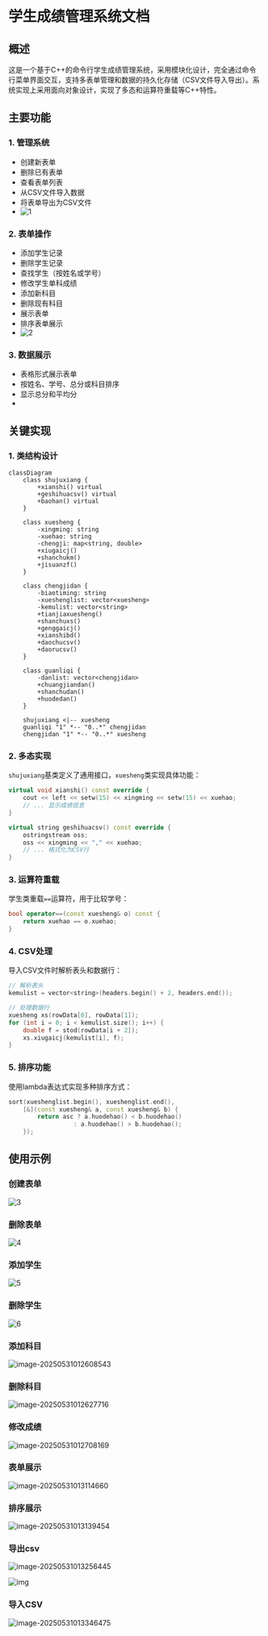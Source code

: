 # 学生成绩管理系统文档

## 概述
这是一个基于C++的命令行学生成绩管理系统，采用模块化设计，完全通过命令行菜单界面交互，支持多表单管理和数据的持久化存储（CSV文件导入导出）。系统实现上采用面向对象设计，实现了多态和运算符重载等C++特性。

## 主要功能

### 1. 管理系统
- 创建新表单
- 删除已有表单
- 查看表单列表
- 从CSV文件导入数据
- 将表单导出为CSV文件
- ![1](assets/1.png)

### 2. 表单操作
- 添加学生记录
- 删除学生记录
- 查找学生（按姓名或学号）
- 修改学生单科成绩
- 添加新科目
- 删除现有科目
- 展示表单
- 排序表单展示
- ![2](assets/2.png)

### 3. 数据展示
- 表格形式展示表单
- 按姓名、学号、总分或科目排序
- 显示总分和平均分
- 

## 关键实现

### 1. 类结构设计
```mermaid
classDiagram
    class shujuxiang {
        +xianshi() virtual
        +geshihuacsv() virtual
        +baohan() virtual
    }
    
    class xuesheng {
        -xingming: string
        -xuehao: string
        -chengji: map<string, double>
        +xiugaicj()
        +shanchukm()
        +jisuanzf()
    }
    
    class chengjidan {
        -biaotiming: string
        -xueshenglist: vector<xuesheng>
        -kemulist: vector<string>
        +tianjiaxuesheng()
        +shanchuxs()
        +genggaicj()
        +xianshibd()
        +daochucsv()
        +daorucsv()
    }
    
    class guanliqi {
        -danlist: vector<chengjidan>
        +chuangjiandan()
        +shanchudan()
        +huodedan()
    }
    
    shujuxiang <|-- xuesheng
    guanliqi "1" *-- "0..*" chengjidan
    chengjidan "1" *-- "0..*" xuesheng
```

### 2. 多态实现
`shujuxiang`基类定义了通用接口，`xuesheng`类实现具体功能：
```cpp
virtual void xianshi() const override {
    cout << left << setw(15) << xingming << setw(15) << xuehao;
    // ... 显示成绩信息
}

virtual string geshihuacsv() const override {
    ostringstream oss;
    oss << xingming << "," << xuehao;
    // ... 格式化为CSV行
}
```

### 3. 运算符重载
学生类重载`==`运算符，用于比较学号：
```cpp
bool operator==(const xuesheng& o) const {
    return xuehao == o.xuehao;
}
```

### 4. CSV处理
导入CSV文件时解析表头和数据行：
```cpp
// 解析表头
kemulist = vector<string>(headers.begin() + 2, headers.end());

// 处理数据行
xuesheng xs(rowData[0], rowData[1]);
for (int i = 0; i < kemulist.size(); i++) {
    double f = stod(rowData[i + 2]);
    xs.xiugaicj(kemulist[i], f);
}
```

### 5. 排序功能
使用lambda表达式实现多种排序方式：
```cpp
sort(xueshenglist.begin(), xueshenglist.end(),
    [&](const xuesheng& a, const xuesheng& b) {
        return asc ? a.huodehao() < b.huodehao() 
                  : a.huodehao() > b.huodehao();
    });
```

## 使用示例

### 创建表单

![3](assets/3.png)

### 删除表单

![4](assets/4.png)

### 添加学生

![5](assets/5.png)

### 删除学生

![6](assets/6.png)

### 添加科目

![image-20250531012608543](assets/image-20250531012608543.png)

### 删除科目

![image-20250531012627716](assets/image-20250531012627716.png)

### 修改成绩

![image-20250531012708169](assets/image-20250531012708169.png)

### 表单展示

![image-20250531013114660](assets/image-20250531013114660.png)

### 排序展示

![image-20250531013139454](assets/image-20250531013139454.png)

### 导出csv

![image-20250531013256445](assets/image-20250531013256445.png)

![img](assets/6P2M[PX$D7]QJEGP]C7MBA.png)

### 导入CSV

![image-20250531013346475](assets/image-20250531013346475.png)
